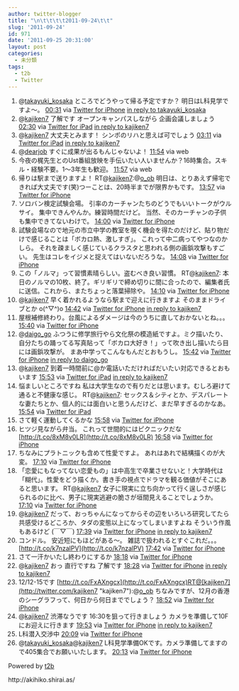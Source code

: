 ```yaml
---
author: twitter-blogger
title: "\n\t\t\t\t2011-09-24\t\t"
slug: '2011-09-24'
id: 971
date: '2011-09-25 20:31:00'
layout: post
categories:
  - 未分類
tags:
  - t2b
  - Twitter
---
```


<div xmlns:georss="http://www.georss.org/georss">

1.  <span><span>@[takayuki_kosaka](http://twitter.com/takayuki_kosaka "takayuki_kosaka") ところでどうやって帰る予定ですか？ 明日はL科見学ですよ～。</span> <span>[<span>00:31</span>](http://twitter.com/o_ob/status/117561844536836097) <span>via [Twitter for iPhone](http://twitter.com/#!/download/iphone)</span> [in reply to takayuki_kosaka](http://twitter.com/takayuki_kosaka/status/117555624539209729)</span></span>
2.  <span><span>@[kajiken7](http://twitter.com/kajiken7 "kajiken7") 了解です オープンキャンパスしながら 企画会議しましょう</span> <span>[<span>02:30</span>](http://twitter.com/o_ob/status/117591752734547969) <span>via [Twitter for iPad](http://twitter.com/#!/download/ipad)</span> [in reply to kajiken7](http://twitter.com/kajiken7/status/117591262269407232)</span></span>
3.  <span><span>@[kajiken7](http://twitter.com/kajiken7 "kajiken7") 大丈夫とみます！ シンポのリハと思えば可でしょう</span> <span>[<span>03:11</span>](http://twitter.com/o_ob/status/117602130105344000) <span>via [Twitter for iPad](http://twitter.com/#!/download/ipad)</span> [in reply to kajiken7](http://twitter.com/kajiken7/status/117593464979468288)</span></span>
4.  <span><span>@[dearjob](http://twitter.com/dearjob "dearjob") すぐに成果が出るもんじゃないよ！</span> <span>[<span>11:54</span>](http://twitter.com/o_ob/status/117733686178349056) <span>via web</span></span></span>
5.  <span><span>今夜の梶先生とのUst番組放映を手伝いたい人いませんか？16時集合。スキル・経験不要。1～3年生も歓迎。</span> <span>[<span>11:57</span>](http://twitter.com/o_ob/status/117734346936434688) <span>via web</span></span></span>
6.  <span><span>帰りは駅まで送りますよ！ RT@[kajiken7](http://twitter.com/kajiken7 "kajiken7"):@[o_ob](http://twitter.com/o_ob "o_ob") 明日は、とりあえず帰宅できれば大丈夫です(笑)つーことは、20時半までが限界かもです。</span> <span>[<span>13:57</span>](http://twitter.com/o_ob/status/117764692147056641) <span>via [Twitter for iPhone](http://twitter.com/#!/download/iphone)</span></span></span>
7.  <span><span>ソロバン検定試験会場。 引率のカーチャンたちのどうでもいいトークがウルサイ。 集中できんやんか。練習時間だけど。 当然、そのカーチャンの子供も集中できてないわけで。</span> <span>[<span>14:00</span>](http://twitter.com/o_ob/status/117765274048020481) <span>via [Twitter for iPhone](http://twitter.com/#!/download/iphone)</span></span></span>
8.  <span><span>試験会場なので地元の市立中学の教室を覗く機会を得たのだけど、貼り物だけで感じることは「ボカロ熱、激しすぎ」。 これって中二病ってやつなのかしら。 それを疎ましく感じているクラスタと思われる側の画鋲攻撃もすごい。 先生はコレをイジメと捉えてはいないだろうな。</span> <span>[<span>14:08</span>](http://twitter.com/o_ob/status/117767327365337088) <span>via [Twitter for iPhone](http://twitter.com/#!/download/iphone)</span></span></span>
9.  <span><span>この「ノルマ」って習慣素晴らしい。盗むべき良い習慣。 RT@[kajiken7](http://twitter.com/kajiken7 "kajiken7"): 本日のノルマの10枚、終了。ギリギリで締め切りに間に合ったので、編集者氏に送信。これから、またちょっと落葉掃除や。</span> <span>[<span>14:10</span>](http://twitter.com/o_ob/status/117767813367726080) <span>via [Twitter for iPhone](http://twitter.com/#!/download/iphone)</span></span></span>
10.  <span><span>@[kajiken7](http://twitter.com/kajiken7 "kajiken7") 早く着かれるようなら駅まで迎えに行きますよ そのままドライブとか o(^▽^)o</span> <span>[<span>14:42</span>](http://twitter.com/o_ob/status/117775933334761473) <span>via [Twitter for iPhone](http://twitter.com/#!/download/iphone)</span> [in reply to kajiken7](http://twitter.com/kajiken7/status/117765582262247425)</span></span>
11.  <span><span>屋根補修終わり。台風によるダメージは今のうちに直しておかないとね。。。</span> <span>[<span>15:40</span>](http://twitter.com/o_ob/status/117790471950041088) <span>via [Twitter for iPhone](http://twitter.com/#!/download/iphone)</span></span></span>
12.  <span><span>@[daigo_go](http://twitter.com/daigo_go "daigo_go") ふつうに修学旅行やら文化祭の模造紙ですよ。ミク描いたり、自分たちの踊ってる写真貼って「ボカロ大好き！」って吹き出し描いたら目には画鋲攻撃が。 まあ中学ってこんなもんだとおもうし。</span> <span>[<span>15:42</span>](http://twitter.com/o_ob/status/117790998909816832) <span>via [Twitter for iPhone](http://twitter.com/#!/download/iphone)</span> [in reply to daigo_go](http://twitter.com/daigo_go/status/117770592287072256)</span></span>
13.  <span><span>@[kajiken7](http://twitter.com/kajiken7 "kajiken7") 到着一時間前に@か電話いただければだいたい対応できるとおもいます</span> <span>[<span>15:53</span>](http://twitter.com/o_ob/status/117793804651732992) <span>via [Twitter for iPad](http://twitter.com/#!/download/ipad)</span> [in reply to kajiken7](http://twitter.com/kajiken7/status/117790573716455424)</span></span>
14.  <span><span>悩ましいところですね 私は大学生なので有りだとは思います。むしろ避けて通ると不健康な感じ。 RT@[kajiken7](http://twitter.com/kajiken7 "kajiken7"): セックス＆シティとか、デスパレートな妻たちとか、個人的には面白いと思うんだけど、まだ早すぎるのかなあ。</span> <span>[<span>15:54</span>](http://twitter.com/o_ob/status/117794187654594561) <span>via [Twitter for iPad](http://twitter.com/#!/download/ipad)</span></span></span>
15.  <span><span>さて軽く運動してくるかな</span> <span>[<span>15:58</span>](http://twitter.com/o_ob/status/117795153883836416) <span>via [Twitter for iPhone](http://twitter.com/#!/download/iphone)</span></span></span>
16.  <span><span>ヒツジ見ながら弁当。 これって世間的にはピクニックだな [http://t.co/8xM8v0LR](http://t.co/8xM8v0LR)</span> <span>[<span>16:58</span>](http://twitter.com/o_ob/status/117810066366791680) <span>via [Twitter for iPhone](http://twitter.com/#!/download/iphone)</span></span></span>
17.  <span><span>ちなみにプラトニックも含めて性愛ですよ。 あれはあれで結構描くのが大変。</span> <span>[<span>17:10</span>](http://twitter.com/o_ob/status/117813234639183873) <span>via [Twitter for iPhone](http://twitter.com/#!/download/iphone)</span></span></span>
18.  <span><span>「恋愛にもなってない恋愛もの」は中高生で卒業させないと！大学時代は「糊代」。性愛をどう描くか。書き手の視点でドラマを観る価値がそこにあると思います。 RT@[kajiken7](http://twitter.com/kajiken7 "kajiken7") 女子に現実に立ち向かって行く逞しさが感じられるのに比べ、男子に現実逃避の脆さが垣間見えることでしょうか。</span> <span>[<span>17:10</span>](http://twitter.com/o_ob/status/117813246123180032) <span>via [Twitter for iPhone](http://twitter.com/#!/download/iphone)</span></span></span>
19.  <span><span>@[kajiken7](http://twitter.com/kajiken7 "kajiken7") だって、おっちゃんになってからその辺をいろいろ研究してたら共感受けるどころか、タダの変態以上になってしまいますよね そういう作風もあるけど (￣▽￣)</span> <span>[<span>17:39</span>](http://twitter.com/o_ob/status/117820377782169600) <span>via [Twitter for iPhone](http://twitter.com/#!/download/iphone)</span> [in reply to kajiken7](http://twitter.com/kajiken7/status/117819355521224704)</span></span>
20.  <span><span>コンドル。 安近短にもほどがある～。 雑誌で扱われるとすぐこれだ。。。 [http://t.co/k7nzalPV](http://t.co/k7nzalPV)</span> <span>[<span>17:42</span>](http://twitter.com/o_ob/status/117821166521040896) <span>via [Twitter for iPhone](http://twitter.com/#!/download/iphone)</span></span></span>
21.  <span><span>さて一汗かいたし終わりにするか</span> <span>[<span>18:18</span>](http://twitter.com/o_ob/status/117830267128909824) <span>via [Twitter for iPhone](http://twitter.com/#!/download/iphone)</span></span></span>
22.  <span><span>@[kajiken7](http://twitter.com/kajiken7 "kajiken7") おっ 直行ですね 了解です</span> <span>[<span>18:28</span>](http://twitter.com/o_ob/status/117832764685942784) <span>via [Twitter for iPhone](http://twitter.com/#!/download/iphone)</span> [in reply to kajiken7](http://twitter.com/kajiken7/status/117831704344920064)</span></span>
23.  <span><span>12/12-15です [http://t.co/FxAXngcx](http://t.co/FxAXngcx)RT@[kajiken7](http://twitter.com/kajiken7 "kajiken7"):@[o_ob](http://twitter.com/o_ob "o_ob") ちなみですが、12月の香港のシーグラフって、何日から何日まででしょう？</span> <span>[<span>18:52</span>](http://twitter.com/o_ob/status/117838811504975872) <span>via [Twitter for iPhone](http://twitter.com/#!/download/iphone)</span></span></span>
24.  <span><span>@[kajiken7](http://twitter.com/kajiken7 "kajiken7") 渋滞なうです 16:30を狙って行きましょう カメラを準備して10Fにお迎えに行きます</span> <span>[<span>19:53</span>](http://twitter.com/o_ob/status/117854093564841984) <span>via [Twitter for iPhone](http://twitter.com/#!/download/iphone)</span> [in reply to kajiken7](http://twitter.com/kajiken7/status/117850772728852480)</span></span>
25.  <span><span>L科潜入交渉中</span> <span>[<span>20:09</span>](http://twitter.com/o_ob/status/117858321054171137) <span>via [Twitter for iPhone](http://twitter.com/#!/download/iphone)</span></span></span>
26.  <span><span>@[takayuki_kosaka](http://twitter.com/takayuki_kosaka "takayuki_kosaka")@[kajiken7](http://twitter.com/kajiken7 "kajiken7") L科見学準備OKです。カメラ準備してますので405集合でお願いいたします。</span> <span>[<span>20:13</span>](http://twitter.com/o_ob/status/117859178739011585) <span>via [Twitter for iPhone](http://twitter.com/#!/download/iphone)</span></span></span>

</div>

Powered by [t2b](http://t2b.utilz.jp/)

<div>http://akihiko.shirai.as/</div>